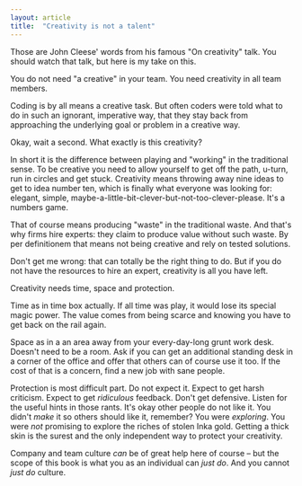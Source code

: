 ```yaml
---
layout: article
title:  "Creativity is not a talent"
---
```



Those are John Cleese' words from his famous "On creativity" talk. You should watch that talk, but here is my take on this.

You do not need "a creative" in your team. You need creativity in all team members.

Coding is by all means a creative task. But often coders were told what to do in such an ignorant, imperative way, that they stay back from approaching the underlying goal or problem in a creative way.

Okay, wait a second. What exactly is this creativity?

In short it is the difference between playing and "working" in the traditional sense. To be creative you need to allow yourself to get off the path, u-turn, run in circles and get stuck. Creativity means throwing away nine ideas to get to idea number ten, which is finally what everyone was looking for: elegant, simple, maybe-a-little-bit-clever-but-not-too-clever-please. It's a numbers game.

That of course means producing "waste" in the traditional waste. And that's why firms hire experts: they claim to produce value without such waste. By per definitionem that means not being creative and rely on tested solutions.

Don't get me wrong: that can totally be the right thing to do. But if you do not have the resources to hire an expert, creativity is all you have left.

Creativity needs time, space and protection.

Time as in time box actually. If all time was play, it would lose its special magic power. The value comes from being scarce and knowing you have to get back on the rail again.

Space as in a an area away from your every-day-long grunt work desk. Doesn't need to be a room. Ask if you can get an additional standing desk in a corner of the office and offer that others can of course use it too. If the cost of that is a concern, find a new job with sane people.

Protection is most difficult part. Do not expect it. Expect to get harsh criticism. Expect to get *ridiculous* feedback. Don't get defensive. Listen for the useful hints in those rants. It's okay other people do not like it. You didn't *make* it so others should like it, remember? You were *exploring*. You were *not* promising to explore the riches of stolen Inka gold. Getting a thick skin is the surest and the only independent way to protect your creativity.

Company and team culture *can* be of great help here of course – but the scope of this book is what you as an individual can *just do*. And you cannot *just do* culture.
